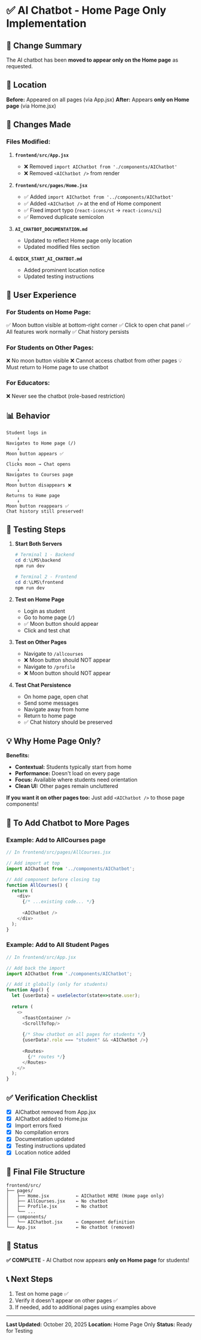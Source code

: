 # ✅ AI Chatbot - Home Page Only Implementation

## 🎯 Change Summary

The AI chatbot has been **moved to appear only on the Home page** as requested.

## 📍 Location

**Before:** Appeared on all pages (via App.jsx)
**After:** Appears **only on Home page** (via Home.jsx)

## 🔧 Changes Made

### Files Modified:

1. **`frontend/src/App.jsx`**
   - ❌ Removed `import AIChatbot from './components/AIChatbot'`
   - ❌ Removed `<AIChatbot />` from render

2. **`frontend/src/pages/Home.jsx`**
   - ✅ Added `import AIChatbot from '../components/AIChatbot'`
   - ✅ Added `<AIChatbot />` at the end of Home component
   - ✅ Fixed import typo (`react-icons/st` → `react-icons/si`)
   - ✅ Removed duplicate semicolon

3. **`AI_CHATBOT_DOCUMENTATION.md`**
   - Updated to reflect Home page only location
   - Updated modified files section

4. **`QUICK_START_AI_CHATBOT.md`**
   - Added prominent location notice
   - Updated testing instructions

## 🎨 User Experience

### For Students on Home Page:
✅ Moon button visible at bottom-right corner
✅ Click to open chat panel
✅ All features work normally
✅ Chat history persists

### For Students on Other Pages:
❌ No moon button visible
❌ Cannot access chatbot from other pages
💡 Must return to Home page to use chatbot

### For Educators:
❌ Never see the chatbot (role-based restriction)

## 📊 Behavior

```
Student logs in
    ↓
Navigates to Home page (/)
    ↓
Moon button appears ✅
    ↓
Clicks moon → Chat opens
    ↓
Navigates to Courses page
    ↓
Moon button disappears ❌
    ↓
Returns to Home page
    ↓
Moon button reappears ✅
Chat history still preserved!
```

## 🧪 Testing Steps

1. **Start Both Servers**
   ```powershell
   # Terminal 1 - Backend
   cd d:\LMS\backend
   npm run dev

   # Terminal 2 - Frontend
   cd d:\LMS\frontend
   npm run dev
   ```

2. **Test on Home Page**
   - Login as student
   - Go to home page (`/`)
   - ✅ Moon button should appear
   - Click and test chat

3. **Test on Other Pages**
   - Navigate to `/allcourses`
   - ❌ Moon button should NOT appear
   - Navigate to `/profile`
   - ❌ Moon button should NOT appear

4. **Test Chat Persistence**
   - On home page, open chat
   - Send some messages
   - Navigate away from home
   - Return to home page
   - ✅ Chat history should be preserved

## 💡 Why Home Page Only?

**Benefits:**
- **Contextual:** Students typically start from home
- **Performance:** Doesn't load on every page
- **Focus:** Available where students need orientation
- **Clean UI:** Other pages remain uncluttered

**If you want it on other pages too:**
Just add `<AIChatbot />` to those page components!

## 🔄 To Add Chatbot to More Pages

### Example: Add to AllCourses page

```javascript
// In frontend/src/pages/AllCourses.jsx

// Add import at top
import AIChatbot from '../components/AIChatbot';

// Add component before closing tag
function AllCourses() {
  return (
    <div>
      {/* ...existing code... */}
      
      <AIChatbot />
    </div>
  );
}
```

### Example: Add to All Student Pages

```javascript
// In frontend/src/App.jsx

// Add back the import
import AIChatbot from './components/AIChatbot';

// Add it globally (only for students)
function App() {
  let {userData} = useSelector(state=>state.user);
  
  return (
    <>
      <ToastContainer />
      <ScrollToTop/>
      
      {/* Show chatbot on all pages for students */}
      {userData?.role === "student" && <AIChatbot />}
      
      <Routes>
        {/* routes */}
      </Routes>
    </>
  );
}
```

## ✅ Verification Checklist

- [x] AIChatbot removed from App.jsx
- [x] AIChatbot added to Home.jsx
- [x] Import errors fixed
- [x] No compilation errors
- [x] Documentation updated
- [x] Testing instructions updated
- [x] Location notice added

## 📁 Final File Structure

```
frontend/src/
├── pages/
│   ├── Home.jsx          ← AIChatbot HERE (Home page only)
│   ├── AllCourses.jsx    ← No chatbot
│   ├── Profile.jsx       ← No chatbot
│   └── ...
├── components/
│   └── AIChatbot.jsx     ← Component definition
└── App.jsx               ← No chatbot (removed)
```

## 🚀 Status

**✅ COMPLETE** - AI Chatbot now appears **only on Home page** for students!

## 📞 Next Steps

1. Test on home page ✅
2. Verify it doesn't appear on other pages ✅
3. If needed, add to additional pages using examples above

---

**Last Updated:** October 20, 2025
**Location:** Home Page Only
**Status:** Ready for Testing
